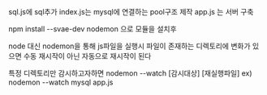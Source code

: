 sql.js에 sql추가
index.js는 mysql에 연결하는 pool구조 제작
app.js 는 서버 구축

npm install --svae-dev nodemon 으로 모듈을 설치후

node 대신 nodemon을 통해 js파일을 실행시 파일이 존재하는 디렉토리에 변화가 있으면
수동 재시작이 아닌 자동으로 재시작이 된다

특정 디렉토리만 감시하고자하면
nodemon --watch [감시대상] [재실행파일]
ex)
nodemon --watch mysql app.js
